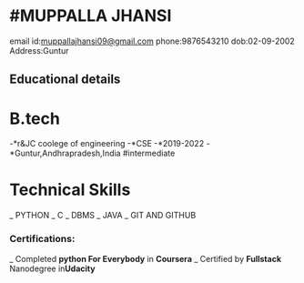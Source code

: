 #MUPPALLA JHANSI
================
email id:muppallajhansi09@gmail.com
phone:9876543210
dob:02-09-2002
Address:Guntur

## Educational details
# B.tech
-*r&JC coolege of engineering
-*CSE
-*2019-2022
-*Guntur,Andhrapradesh,India
#intermediate
 
# Technical Skills
_ PYTHON
_ C
_ DBMS
_ JAVA
_ GIT AND GITHUB
### Certifications:
_ Completed **python For Everybody** in **Coursera**
_ Certified by **Fullstack** Nanodegree in**Udacity**

